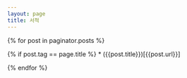 ```yaml
---
layout: page
title: 서적
---
```



{% for post in paginator.posts %}

{% if post.tag == page.title %}
    * ({{post.title}})[{{post.url}}]

{% endfor %}
